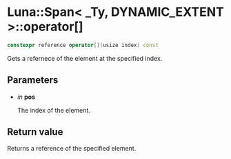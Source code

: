 # Luna::Span< _Ty, DYNAMIC_EXTENT >::operator[]

```c++
constexpr reference operator[](usize index) const
```

Gets a refernece of the element at the specified index. 



## Parameters
* *in* **pos**

    The index of the element. 

## Return value
Returns a reference of the specified element. 

